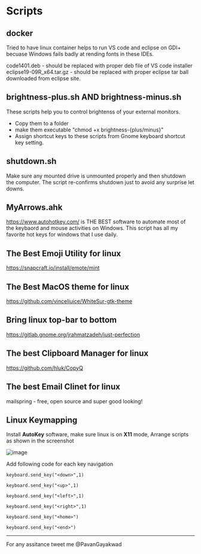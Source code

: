 # Scripts

docker
-----------------------------
Tried to have linux container helps to run VS code and eclipse on GDI+ becuase Windows fails badly at rending fonts in these IDEs.

code1401.deb	- should be replaced with proper deb file of VS code installer
eclipse19-09R_x64.tar.gz - should be replaced with proper eclipse tar ball downloaded from eclipse site. 

brightness-plus.sh AND brightness-minus.sh
-------------------------------------------
These scripts help you to control brightenss of your external monitors. 
- Copy them to a folder
- make them executable "chmod +x brightness-{plus/minus}"
- Assign shortcut keys to these scripts from Gnome keyboard shortcut key setting.

shutdown.sh
-------------------------------------------
Make sure any mounted drive is unmounted properly and then shutdown the computer. The script re-confirms shutdown just to avoid any surprise let downs.

MyArrows.ahk
-------------------------------------------
https://www.autohotkey.com/ is THE BEST software to automate most of the keybaord and mouse activities on Windows. This script has all my favorite hot keys for windows that I use daily. 


**The Best Emoji Utility for linux**
------------------------------------
https://snapcraft.io/install/emote/mint


**The Best MacOS theme for linux**
-------------------------------------
https://github.com/vinceliuice/WhiteSur-gtk-theme


**Bring linux top-bar to bottom**
-------------------------------------
https://gitlab.gnome.org/jrahmatzadeh/just-perfection


**The best Clipboard Manager for linux**
----------------------------------------
https://github.com/hluk/CopyQ

**The best Email Clinet for linux**
-------------------------------------
mailspring - free, open source and super good looking!


Linux Keymapping
-------------------------
Install **AutoKey** software, make sure linux is on **X11** mode, Arrange scripts as shown in the screenshot

![image](https://user-images.githubusercontent.com/1834890/125837258-0ce5e44f-5b90-448e-9bbb-2f5f3d4cf68f.png)

Add following code for each key navigation

`keyboard.send_key("<down>",1)`
  
`keyboard.send_key("<up>",1)`
  
`keyboard.send_key("<left>",1)`
  
`keyboard.send_key("<right>",1)`
  
`keyboard.send_key("<home>")`
  
`keyboard.send_key("<end>")`

  
  
-------------------------------------
For any assitance tweet me @PavanGayakwad

